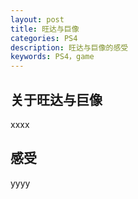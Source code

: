 ```yaml
---
layout: post
title: 旺达与巨像
categories: PS4
description: 旺达与巨像的感受
keywords: PS4，game
---
```


## 关于旺达与巨像

xxxx

## 感受

yyyy
